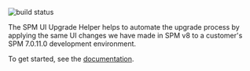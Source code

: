 ![build status](https://app.travis-ci.com/IBM/spm-ui-upgrade-helper.svg?branch=main)

The SPM UI Upgrade Helper helps to automate the upgrade process by applying the same UI changes we have made in SPM v8 to a customer's SPM 7.0.11.0 development environment.

To get started, see the [documentation](https://ibm.github.io/spm-ui-upgrade-helper/).
